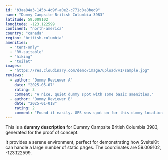 ```yaml
---
id: "b3aa84a3-145b-4d9f-a0e2-c771c8a8bed9"
name: "Dummy Campsite British Columbia 3983"
latitude: 59.009102
longitude: -123.122599
continent: "north-america"
country: "canada"
region: "british-columbia"
amenities:
  - "tent-only"
  - "RV-suitable"
  - "hiking"
  - "toilet"
images:
  - "https://res.cloudinary.com/demo/image/upload/v1/sample.jpg"
reviews:
  - author: "Dummy Reviewer A"
    date: "2025-05-07"
    rating: 3
    comment: "A nice, quiet dummy spot with some basic amenities."
  - author: "Dummy Reviewer B"
    date: "2025-01-018"
    rating: 2
    comment: "Found it easily. GPS was spot on for this dummy location."
---
```


This is a **dummy description** for Dummy Campsite British Columbia 3983, generated for the proof of concept.

It provides a serene environment, perfect for demonstrating how SvelteKit can handle a large number of static pages. The coordinates are 59.009102, -123.122599.
